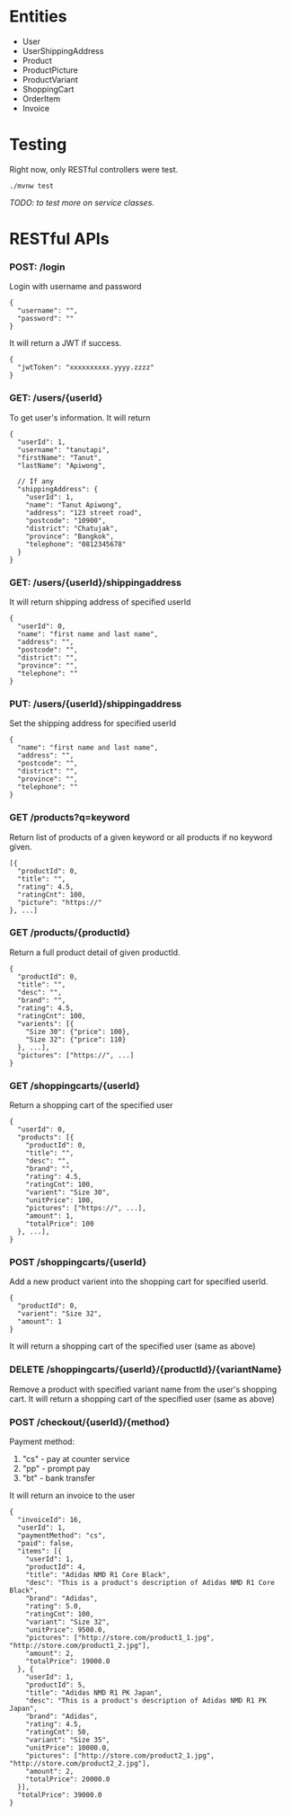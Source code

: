 # Entities #
* User
* UserShippingAddress
* Product
* ProductPicture
* ProductVariant
* ShoppingCart
* OrderItem
* Invoice

# Testing #
Right now, only RESTful controllers were test.

```./mvnw test```

*TODO: to test more on service classes.*

# RESTful APIs #

### POST: /login ###
Login with username and password

```
{
  "username": "",
  "password": ""
}
```

It will return a JWT if success.

```
{
  "jwtToken": "xxxxxxxxxx.yyyy.zzzz"
}
```

### GET: /users/{userId} ###
To get user's information. It will return

```
{
  "userId": 1,
  "username": "tanutapi",
  "firstName": "Tanut",
  "lastName": "Apiwong",

  // If any
  "shippingAddress": {
    "userId": 1,
    "name": "Tanut Apiwong",
    "address": "123 street road",
    "postcode": "10900",
    "district": "Chatujak",
    "province": "Bangkok",
    "telephone": "0812345678"
  }
}
```

### GET: /users/{userId}/shippingaddress ###
It will return shipping address of specified userId

```
{
  "userId": 0,
  "name": "first name and last name",
  "address": "",
  "postcode": "",
  "district": "",
  "province": "",
  "telephone": ""
}
```

### PUT: /users/{userId}/shippingaddress ###
Set the shipping address for specified userId

```
{
  "name": "first name and last name",
  "address": "",
  "postcode": "",
  "district": "",
  "province": "",
  "telephone": ""
}
```

### GET /products?q=keyword ###
Return list of products of a given keyword or all products if no keyword given.

```
[{
  "productId": 0,
  "title": "",
  "rating": 4.5,
  "ratingCnt": 100,
  "picture": "https://"
}, ...]
```

### GET /products/{productId} ###
Return a full product detail of given productId.

```
{
  "productId": 0,
  "title": "",
  "desc": "",
  "brand": "",
  "rating": 4.5,
  "ratingCnt": 100,
  "varients": [{
    "Size 30": {"price": 100},
    "Size 32": {"price": 110}
  }, ...],
  "pictures": ["https://", ...]
}
```

### GET /shoppingcarts/{userId} ###
Return a shopping cart of the specified user

```
{
  "userId": 0,
  "products": [{
    "productId": 0,
    "title": "",
    "desc": "",
    "brand": "",
    "rating": 4.5,
    "ratingCnt": 100,
    "varient": "Size 30",
    "unitPrice": 100,
    "pictures": ["https://", ...],
    "amount": 1,
    "totalPrice": 100
  }, ...],
}
```

### POST /shoppingcarts/{userId} ###
Add a new product varient into the shopping cart for specified userId.

```
{
  "productId": 0,
  "varient": "Size 32",
  "amount": 1
}
```
It will return a shopping cart of the specified user (same as above)

### DELETE /shoppingcarts/{userId}/{productId}/{variantName} ###
Remove a product with specified variant name from the user's shopping cart.
It will return a shopping cart of the specified user (same as above)

### POST /checkout/{userId}/{method} ###
Payment method:
1. "cs" - pay at counter service
2. "pp" - prompt pay
3. "bt" - bank transfer

It will return an invoice to the user
```
{
  "invoiceId": 16, 
  "userId": 1, 
  "paymentMethod": "cs", 
  "paid": false,
  "items": [{
    "userId": 1, 
    "productId": 4,
    "title": "Adidas NMD R1 Core Black", 
    "desc": "This is a product's description of Adidas NMD R1 Core Black",
    "brand": "Adidas", 
    "rating": 5.0, 
    "ratingCnt": 100, 
    "variant": "Size 32", 
    "unitPrice": 9500.0, 
    "pictures": ["http://store.com/product1_1.jpg", "http://store.com/product1_2.jpg"], 
    "amount": 2, 
    "totalPrice": 19000.0
  }, {
    "userId": 1, 
    "productId": 5, 
    "title": "Adidas NMD R1 PK Japan", 
    "desc": "This is a product's description of Adidas NMD R1 PK Japan", 
    "brand": "Adidas",
    "rating": 4.5, 
    "ratingCnt": 50, 
    "variant": "Size 35", 
    "unitPrice": 10000.0, 
    "pictures": ["http://store.com/product2_1.jpg", "http://store.com/product2_2.jpg"], 
    "amount": 2, 
    "totalPrice": 20000.0
  }], 
  "totalPrice": 39000.0
}
```

